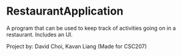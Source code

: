 # RestaurantApplication
A program that can be used to keep track of activities going on in a restaurant. 
Includes an UI.

Project by: David Choi, Kavan Liang (Made for CSC207)
